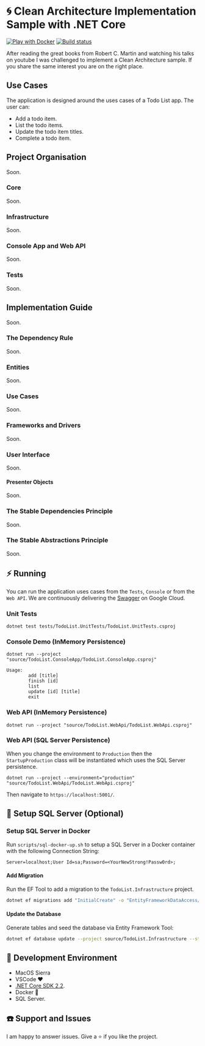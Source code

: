 # :cyclone: Clean Architecture Implementation Sample with .NET Core
[![Play with Docker](https://raw.githubusercontent.com/play-with-docker/stacks/master/assets/images/button.png)](https://labs.play-with-docker.com/?stack=https://raw.githubusercontent.com/ivanpaulovich/dotnet-clean-architecture/master/source/docker-compose.yml&stack_name=dotnet-clean-architecture) [![Build status](https://ci.appveyor.com/api/projects/status/005aoqa8g79skmn6/branch/master?svg=true)](https://ci.appveyor.com/project/ivanpaulovich/dotnet-clean-architecture/branch/master)

After reading the great books from Robert C. Martin and watching his talks on youtube I was challenged to implement a Clean Architecture sample. If you share the same interest you are on the right place.

## Use Cases

The application is designed around the uses cases of a Todo List app. The user can: 

* Add a todo item.
* List the todo items.
* Update the todo item titles.
* Complete a todo item.

## Project Organisation

Soon.

### Core

Soon.

### Infrastructure

Soon.

### Console App and Web API

Soon.

### Tests

Soon.

## Implementation Guide

Soon.

### The Dependency Rule

Soon.

### Entities

Soon.

### Use Cases

Soon.

### Frameworks and Drivers

Soon.

### User Interface

Soon.

#### Presenter Objects

Soon.

### The Stable Dependencies Principle

Soon.

### The Stable Abstractions Principle

Soon.

## :zap: Running

You can run the application uses cases from the `Tests`, `Console` or from the `Web API`. We are continuously delivering the [Swagger](http://35.188.17.14/index.html) on Google Cloud.

### Unit Tests

```
dotnet test tests/TodoList.UnitTests/TodoList.UnitTests.csproj
```

### Console Demo (InMemory Persistence)

```
dotnet run --project "source/TodoList.ConsoleApp/TodoList.ConsoleApp.csproj"

```

```
Usage:
        add [title]
        finish [id]
        list
        update [id] [title]
        exit
```

### Web API (InMemory Persistence)

```
dotnet run --project "source/TodoList.WebApi/TodoList.WebApi.csproj"
```

### Web API (SQL Server Persistence)

When you change the environment to `Production` then the `StartupProduction` class will be instantiated which uses the SQL Server persistence.

```
dotnet run --project --environment="production" "source/TodoList.WebApi/TodoList.WebApi.csproj"
```

Then navigate to `https://localhost:5001/`.

## :floppy_disk: Setup SQL Server (Optional)

### Setup SQL Server in Docker

Run `scripts/sql-docker-up.sh` to setup a SQL Server in a Docker container with the following Connection String:

```
Server=localhost;User Id=sa;Password=<YourNewStrong!Passw0rd>;
```

#### Add Migration

Run the EF Tool to add a migration to the `TodoList.Infrastructure` project.

```sh
dotnet ef migrations add "InitialCreate" -o "EntityFrameworkDataAccess/Migrations" --project source/TodoList.Infrastructure --startup-project source/TodoList.WebApi
```

#### Update the Database

Generate tables and seed the database via Entity Framework Tool:

```sh
dotnet ef database update --project source/TodoList.Infrastructure --startup-project source/TodoList.WebApi
```

## :checkered_flag: Development Environment

* MacOS Sierra
* VSCode :heart:
* [.NET Core SDK 2.2](https://www.microsoft.com/net/download/dotnet-core/2.2).
* Docker :whale:
* SQL Server.

## :telephone: Support and Issues

I am happy to answer issues. Give a :star: if you like the project.